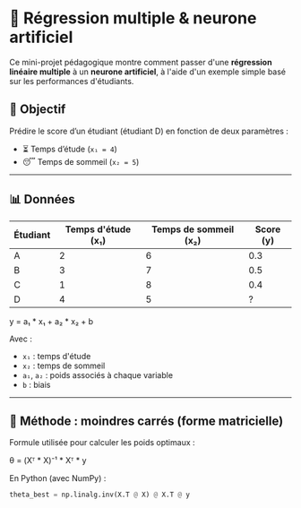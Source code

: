 # 📘 Régression multiple & neurone artificiel

Ce mini-projet pédagogique montre comment passer d'une **régression linéaire multiple** à un **neurone artificiel**, à l'aide d'un exemple simple basé sur les performances d'étudiants.

## 🎯 Objectif

Prédire le score d’un étudiant (étudiant D) en fonction de deux paramètres :

- ⏳ Temps d’étude (`x₁ = 4`)
- 😴 Temps de sommeil (`x₂ = 5`)

---

## 📊 Données

| Étudiant | Temps d'étude (x₁) | Temps de sommeil (x₂) | Score (y) |
| -------- | ------------------ | ---------------------- | --------- |
| A        | 2                  | 6                      | 0.3       |
| B        | 3                  | 7                      | 0.5       |
| C        | 1                  | 8                      | 0.4       |
| D        | 4                  | 5                      | ?         |

y = a₁ * x₁ + a₂ * x₂ + b

Avec :

- `x₁` : temps d'étude  
- `x₂` : temps de sommeil  
- `a₁`, `a₂` : poids associés à chaque variable  
- `b` : biais

---

## 📐 Méthode : moindres carrés (forme matricielle)

Formule utilisée pour calculer les poids optimaux :

θ = (Xᵀ * X)⁻¹ * Xᵀ * y

En Python (avec NumPy) :

```python
theta_best = np.linalg.inv(X.T @ X) @ X.T @ y
























